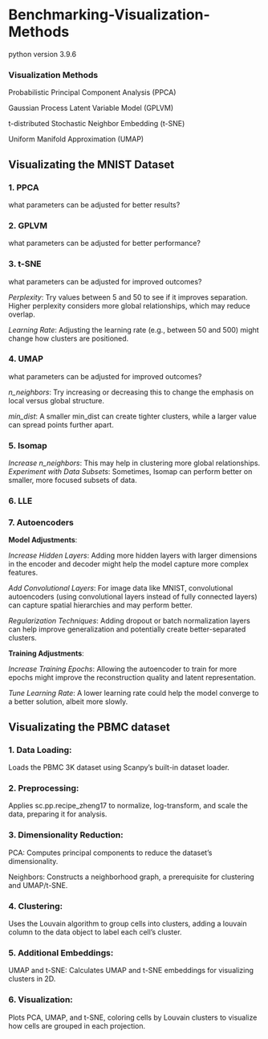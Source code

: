 # Benchmarking-Visualization-Methods
python version 3.9.6


### Visualization Methods

Probabilistic Principal Component Analysis (PPCA)

Gaussian Process Latent Variable Model (GPLVM)

t-distributed Stochastic Neighbor Embedding (t-SNE)

Uniform Manifold Approximation (UMAP)

## Visualizating the MNIST Dataset

### 1. PPCA

what parameters can be adjusted for better results?

### 2. GPLVM

what parameters can be adjusted for better performance?

### 3. t-SNE
what parameters can be adjusted for improved outcomes?

*Perplexity*: Try values between 5 and 50 to see if it improves separation. Higher perplexity considers more global relationships, which may reduce overlap.

*Learning Rate*: Adjusting the learning rate (e.g., between 50 and 500) might change how clusters are positioned.

### 4. UMAP

what parameters can be adjusted for improved outcomes?

*n_neighbors*: Try increasing or decreasing this to change the emphasis on local versus global structure.

*min_dist*: A smaller min_dist can create tighter clusters, while a larger value can spread points further apart.

### 5. Isomap

*Increase n_neighbors*: This may help in clustering more global relationships.
*Experiment with Data Subsets*: Sometimes, Isomap can perform better on smaller, more focused subsets of data.

### 6. LLE

### 7. Autoencoders

**Model Adjustments**:

*Increase Hidden Layers*: Adding more hidden layers with larger dimensions in the encoder and decoder might help the model capture more complex features.

*Add Convolutional Layers*: For image data like MNIST, convolutional autoencoders (using convolutional layers instead of fully connected layers) can capture spatial hierarchies and may perform better.

*Regularization Techniques*: Adding dropout or batch normalization layers can help improve generalization and potentially create better-separated clusters.

**Training Adjustments**:

*Increase Training Epochs*: Allowing the autoencoder to train for more epochs might improve the reconstruction quality and latent representation.

*Tune Learning Rate*: A lower learning rate could help the model converge to a better solution, albeit more slowly.

## Visualizating the PBMC dataset

### 1. Data Loading: 
Loads the PBMC 3K dataset using Scanpy’s built-in dataset loader.

### 2.	Preprocessing: 
Applies sc.pp.recipe_zheng17 to normalize, log-transform, and scale the data, preparing it for analysis.

### 3.	Dimensionality Reduction:
PCA: Computes principal components to reduce the dataset’s dimensionality.

Neighbors: Constructs a neighborhood graph, a prerequisite for clustering and UMAP/t-SNE.

### 4.	Clustering: 
Uses the Louvain algorithm to group cells into clusters, adding a louvain column to the data object to label each cell’s cluster.

### 5.	Additional Embeddings:
UMAP and t-SNE: Calculates UMAP and t-SNE embeddings for visualizing clusters in 2D.

### 6.	Visualization:
Plots PCA, UMAP, and t-SNE, coloring cells by Louvain clusters to visualize how cells are grouped in each projection.

